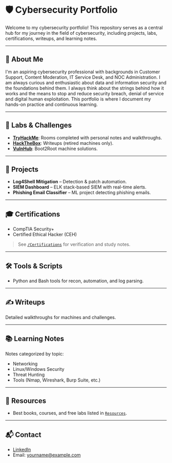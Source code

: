 # 🛡️ Cybersecurity Portfolio

Welcome to my cybersecurity portfolio! This repository serves as a central hub for my journey in the field of cybersecurity, including projects, labs, certifications, writeups, and learning notes.

---

## 📌 About Me

I'm an aspiring cybersecurity professional with backgrounds in Customer Support, Content Moderation, IT Service Desk, and NOC Administration. I am always curious and enthusiastic about data and information security and the foundations behind them. I always think about the strings behind how it works and the means to stop and reduce security breach, denial of service and digital human exploitation. This portfolio is where I document my hands-on practice and continuous learning.

---

## 🧪 Labs & Challenges

- **[TryHackMe](./Labs/TryHackMe/)**: Rooms completed with personal notes and walkthroughs.
- **[HackTheBox](./Labs/HackTheBox/)**: Writeups (retired machines only).
- **[VulnHub](./Labs/VulnHub/)**: Boot2Root machine solutions.

---

## 🔐 Projects

- **Log4Shell Mitigation** – Detection & patch automation.
- **SIEM Dashboard** – ELK stack-based SIEM with real-time alerts.
- **Phishing Email Classifier** – ML project detecting phishing emails.

---

## 🎓 Certifications

- CompTIA Security+
- Certified Ethical Hacker (CEH)

> See [`/Certifications`](./Certifications/) for verification and study notes.

---

## 🛠️ Tools & Scripts

- Python and Bash tools for recon, automation, and log parsing.

---

## ✍️ Writeups

Detailed walkthroughs for machines and challenges.

---

## 📚 Learning Notes

Notes categorized by topic:
- Networking
- Linux/Windows Security
- Threat Hunting
- Tools (Nmap, Wireshark, Burp Suite, etc.)

---

## 📎 Resources

- Best books, courses, and free labs listed in [`Resources`](./Resources/).

---

## 📬 Contact

- [LinkedIn](https://www.linkedin.com/in/yourname)
- Email: yourname@example.com
